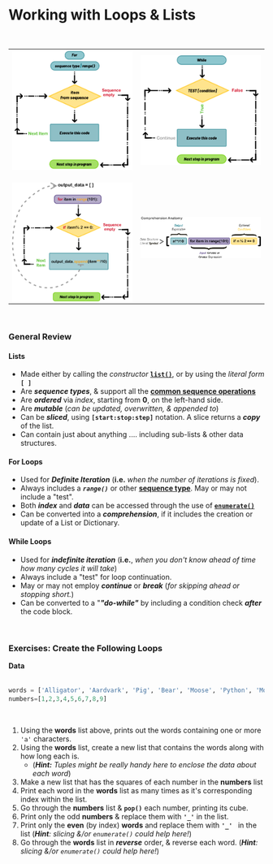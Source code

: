 # Working with Loops & Lists

&nbsp;


<div width="95%">
<table style="border: none;">
  <tr style="border: none;">
    <th style="border: none;"><img align="left" src="../images/For_Loop.png"><br></th>
    <td width="50%" align="right" style="border: none;"><img align="left" src="../images/While Loop.png"><br></td>
  </tr>
  <tr>
   <th style="border: none;"><br><img align="left" src="../images/pre comprehension loop.png"></th>
    <td width="50%" align="right" style="border: none;"><img align="left" src="../images/comprehensions.png"></td>
  </tr>
</table>
</div>
<br>




### General Review

#### Lists

*  Made either by calling the _constructor_ [**`list()`**](https://docs.python.org/3/tutorial/datastructures.html#more-on-lists), or by using the _literal form_ **`[ ]`**
*  Are _**sequence types**_, & support all the [**common sequence operations**](https://docs.python.org/3/library/stdtypes.html#sequence-types-list-tuple-range)
*  Are _**ordered**_ via _index_, starting from **0**, on the left-hand side.
*  Are _**mutable**_ (_can be updated, overwritten, & appended to_)
*  Can be _**sliced**_, using **`[start:stop:step]`** notation.  A slice returns a _**copy**_ of the list.
*  Can contain just about anything .... including sub-lists & other data structures.


#### For Loops

*  Used for _**Definite Iteration**_ (**i.e.** _when the number of iterations is fixed_).
*  Always includes a _**`range()`**_ or other  [**sequence type**](https://docs.python.org/3/library/stdtypes.html#sequence-types-list-tuple-range).  May or may not include a "test".
*  Both _**index**_ and _**data**_ can be accessed through the use of [**`enumerate()`**](https://docs.python.org/3/library/functions.html#enumerate)
*  Can be converted into a _**comprehension**_, if it includes the creation or update of a List or Dictionary.



#### While Loops

* Used for _**indefinite iteration**_ (**i.e.**, _when you don't know ahead of time how many cycles it will take_)
*  Always include a "test" for loop continuation.
*  May or may not employ _**continue**_ or _**break**_ (_for skipping ahead or stopping short._)
*  Can be converted to a "_**"do-while"**_ by including a condition check _**after**_ the code block.

&nbsp;


### Exercises:  Create the Following Loops


**Data**

```python

words = ['Alligator', 'Aardvark', 'Pig', 'Bear', 'Moose', 'Python', 'Mouse', 'Owl', 'Giraffe']
numbers=[1,2,3,4,5,6,7,8,9]


```

&nbsp;


1.  Using the **words**  list above, prints out the words containing one or more `'a'` characters.
2.  Using the  **words** list, create a new list that contains the words along with how long each is.  
     * (_**Hint:**  Tuples might be really handy here to enclose the data about each word_)
3.   Make a new list that has the squares of each number in the **numbers** list
4.   Print each word in the **words** list as many times as it's corresponding index within the list.
5.   Go through the **numbers** list & **`pop()`** each number, printing its cube.
6.   Print only the odd **numbers** & replace them with **`'_'`**  in the list.
7.   Print only the **even** (by index) **words** and replace them with **`'_' `** in the list (_**Hint**:  slicing &/or `enumerate()` could help here!_)
7.   Go through the **words** list in _**reverse**_ order, & reverse each word.  (_**Hint**:  slicing &/or `enumerate()` could help here!_)
